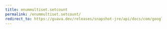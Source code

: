 ```yaml
---
title: enummultiset.setcount
permalink: /enummultiset.setcount/
redirect_to: https://guava.dev/releases/snapshot-jre/api/docs/com/google/common/collect/EnumMultiset.html#setCount-E-int-
---
```

